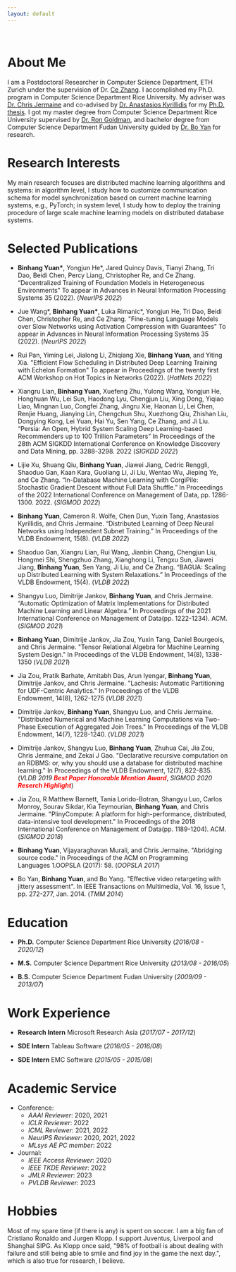 ```yaml
---
layout: default
---
```


&nbsp;

# About Me  

I am a Postdoctoral Researcher in Computer Science Department, ETH Zurich under the supervision of Dr. [Ce Zhang](https://ds3lab.inf.ethz.ch/members/ce-zhang.html).
I accomplished my Ph.D. program in Computer Science Department Rice University. My adviser was [Dr. Chris Jermaine](https://www.cs.rice.edu/~cmj4/) and co-advised by [Dr. Anastasios Kyrillidis](https://akyrillidis.github.io/) for my [Ph.D. thesis](publications/Thesis.pdf). I got my master degree from Computer Science Department Rice University supervised by [Dr. Ron Goldman](https://www.cs.rice.edu/~rng/), and bachelor degree from Computer Science Department Fudan University guided by  [Dr. Bo Yan](http://homepage.fudan.edu.cn/boyan/in-english/) for research. 


# Research Interests

My main research focuses are distributed machine learning algorithms and systems: in algorithm level, I study how to customize communication schema for model synchronization based on current machine learning systems, e.g., PyTorch; in system level, I study how to deploy the training procedure of large scale machine learning models on distributed database systems.


# Selected Publications

- **Binhang Yuan\***, Yongjun He\*, Jared Quincy Davis, Tianyi Zhang, Tri Dao, Beidi Chen, Percy Liang, Christopher Re, and Ce Zhang. “Decentralized Training of Foundation Models in Heterogeneous Environments” To appear in Advances in Neural Information Processing Systems 35 (2022). (*NeurIPS 2022*)

- Jue Wang\*, **Binhang Yuan\***, Luka Rimanic\*, Yongjun He, Tri Dao, Beidi Chen, Christopher Re, and Ce Zhang. "Fine-tuning Language Models over Slow Networks using Activation Compression with Guarantees" To appear in Advances in Neural Information Processing Systems 35 (2022). (*NeurIPS 2022*)

- Rui Pan, Yiming Lei, Jialong Li, Zhiqiang Xie, **Binhang Yuan**, and Yiting Xia. "Efficient Flow Scheduling in Distributed Deep Learning Training with Echelon Formation" To appear in Proceedings of the twenty first ACM Workshop on Hot Topics in Networks (2022). (*HotNets 2022*)

- Xiangru Lian, **Binhang Yuan**, Xuefeng Zhu, Yulong Wang, Yongjun He, Honghuan Wu, Lei Sun, Haodong Lyu, Chengjun Liu, Xing Dong, Yiqiao Liao, Mingnan Luo, Congfei Zhang, Jingru Xie, Haonan Li, Lei Chen, Renjie Huang, Jianying Lin, Chengchun Shu, Xuezhong Qiu, Zhishan Liu, Dongying Kong, Lei Yuan, Hai Yu, Sen Yang, Ce Zhang, and Ji Liu. “Persia: An Open, Hybrid System Scaling Deep Learning-based Recommenders up to 100 Trillion Parameters” In Proceedings of the 28th ACM SIGKDD International Conference on Knowledge Discovery and Data Mining, pp. 3288-3298. 2022 (*SIGKDD 2022*)

- Lijie Xu, Shuang Qiu, **Binhang Yuan**, Jiawei Jiang, Cedric Renggli, Shaoduo Gan, Kaan Kara, Guoliang Li, Ji Liu, Wentao Wu, Jieping Ye, and Ce Zhang. “In-Database Machine Learning with CorgiPile: Stochastic Gradient Descent without Full Data Shuffle.” In Proceedings of the 2022 International Conference on Management of Data, pp. 1286-1300. 2022. (*SIGMOD 2022*)

- **Binhang Yuan**, Cameron R. Wolfe, Chen Dun, Yuxin Tang, Anastasios Kyrillidis, and Chris Jermaine. “Distributed Learning of Deep Neural Networks using Independent Subnet Training.” In Proceedings of the VLDB Endowment, 15(8). (*VLDB 2022*)

- Shaoduo Gan, Xiangru Lian, Rui Wang, Jianbin Chang, Chengjun Liu, Hongmei Shi, Shengzhuo Zhang, Xianghong Li, Tengxu Sun, Jiawei Jiang, **Binhang Yuan**, Sen Yang, Ji Liu, and Ce Zhang. “BAGUA: Scaling up Distributed Learning with System Relaxations.” In Proceedings of the VLDB Endowment, 15(4). (*VLDB 2022*)

- Shangyu Luo, Dimitrije Jankov, **Binhang Yuan**, and Chris Jermaine. “Automatic Optimization of Matrix Implementations for Distributed Machine Learning and Linear Algebra.” In Proceedings of the 2021 International Conference on Management of Data(pp. 1222-1234). ACM. (*SIGMOD 2021*)

- **Binhang Yuan**, Dimitrije Jankov, Jia Zou, Yuxin Tang, Daniel Bourgeois, and Chris Jermaine. "Tensor Relational Algebra for Machine Learning System Design." In Proceedings of the VLDB Endowment, 14(8), 1338-1350 (*VLDB 2021*)

- Jia Zou, Pratik Barhate, Amitabh Das, Arun Iyengar, **Binhang Yuan**, Dimitrije Jankov, and Chris Jermaine. "Lachesis: Automatic Partitioning for UDF-Centric Analytics." In Proceedings of the VLDB Endowment, 14(8), 1262-1275 (*VLDB 2021*) 

- Dimitrije Jankov, **Binhang Yuan**, Shangyu Luo, and Chris Jermaine. "Distributed Numerical and Machine Learning Computations via Two-Phase Execution of Aggregated Join Trees." In Proceedings of the VLDB Endowment, 14(7), 1228-1240. (*VLDB 2021*) 

- Dimitrije Jankov, Shangyu Luo, **Binhang Yuan**, Zhuhua Cai, Jia Zou, Chris Jermaine, and Zekai J Gao. "Declarative recursive computation on an RDBMS: or, why you should use a database for distributed machine learning." In Proceedings of the VLDB Endowment, 12(7), 822-835. (*VLDB 2019* <strong><em><span style="color:red"> Best Paper Honorable Mention Award</span></em></strong>, *SIGMOD 2020* <strong><em><span style="color:red">Reserch Highlight</span></em></strong>) 

- Jia Zou, R Matthew Barnett, Tania Lorido-Botran, Shangyu Luo, Carlos Monroy, Sourav Sikdar, Kia Teymourian, **Binhang Yuan**, and Chris Jermaine. "PlinyCompute: A platform for high-performance, distributed, data-intensive tool development." In Proceedings of the 2018 International Conference on Management of Data(pp. 1189-1204). ACM. (*SIGMOD 2018*)

- **Binhang Yuan**, Vijayaraghavan Murali, and Chris Jermaine. "Abridging source code." In Proceedings of the ACM on Programming Languages 1.OOPSLA (2017): 58. (*OOPSLA 2017*)

- Bo Yan, **Binhang Yuan**, and Bo Yang. "Effective video retargeting with jittery assessment". In IEEE Transactions on Multimedia, Vol. 16, Issue 1, pp. 272-277, Jan. 2014. (*TMM 2014*)


# Education

- **Ph.D.** Computer Science Department Rice University (*2016/08 - 2020/12*)

- **M.S.** Computer Science Department Rice University (*2013/08 - 2016/05*)

- **B.S.** Computer Science Department Fudan University (*2009/09 - 2013/07*)

# Work Experience

- **Research Intern** Microsoft Research Asia (*2017/07 - 2017/12*)

- **SDE Intern** Tableau Software (*2016/05 - 2016/08*)

- **SDE Intern** EMC Software (*2015/05 - 2015/08*)


# Academic Service 

- Conference:
  - *AAAI Reviewer*: 2020, 2021
  - *ICLR Reviewer*: 2022
  - *ICML Reviewer*: 2021, 2022
  - *NeurIPS Reviewer*: 2020, 2021, 2022
  - *MLsys AE PC member*: 2022
- Journal: 
  - *IEEE Access Reviewer*: 2020
  - *IEEE TKDE Reviewer*: 2022
  - *JMLR Reviewer*: 2023
  - *PVLDB Reviewer*: 2023


# Hobbies

Most of my spare time (if there is any) is spent on soccer. I am a big fan of Cristiano Ronaldo and Jurgen Klopp. I support Juventus, Liverpool and Shanghai SIPG. As Klopp once said, "98% of football is about dealing with failure and still being able to smile and find joy in the game the next day.", which is also true for research, I believe.
